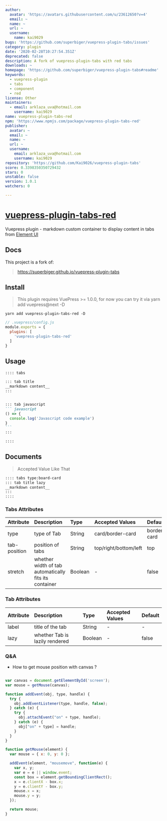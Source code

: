 ```yaml
---
author:
  avatar: 'https://avatars.githubusercontent.com/u/23612650?v=4'
  email: ~
  name: ~
  url: ~
  username:
    name: kai9029
bugs: 'https://github.com/superbiger/vuepress-plugin-tabs/issues'
category: plugin
date: '2020-02-28T10:27:54.351Z'
deprecated: false
description: A fork of vuepress-plugin-tabs with red tabs
downloads: ~
homepage: 'https://github.com/superbiger/vuepress-plugin-tabs#readme'
keywords:
  - vuepress-plugin
  - tabs
  - component
  - red
license: Other
maintainers:
  - email: arklaza_uva@hotmail.com
    username: kai9029
name: vuepress-plugin-tabs-red
npm: 'https://www.npmjs.com/package/vuepress-plugin-tabs-red'
publisher:
  avatar: ~
  email: ~
  name: ~
  url: ~
  username:
    email: arklaza_uva@hotmail.com
    username: kai9029
repository: 'https://github.com/Kai9026/vuepress-plugin-tabs'
score: 0.3398350350729432
stars: 0
unstable: false
version: 1.0.1
watchers: 0

---
```


# [vuepress-plugin-tabs-red](https://github.com/Kai9026/vuepress-plugin-tabs.git)

Vuepress plugin - markdown custom container to display content in tabs from [Element UI](https://github.com/ElemeFE/element)

## Docs
This project is a fork of: 
> https://superbiger.github.io/vuepress-plugin-tabs

## Install
> This plugin requires VuePress >= 1.0.0, for now you can try it via yarn add vuepress@next -D 

```shell
yarn add vuepress-plugin-tabs-red -D
```

```javascript
// .vuepress/config.js
module.exports = {
  plugins: [
    'vuepress-plugin-tabs-red'
  ]
}
```

## Usage

~~~ md
:::: tabs

::: tab title
__markdown content__
:::


::: tab javascript
``` javascript
() => {
  console.log('Javascript code example')
}
```
:::

::::

~~~

## Documents
> Accepted Value Like That
~~~md
:::: tabs type:board-card
::: tab title lazy
__markdown content__
:::
::::
~~~

### Tabs Attributes
|Attribute|Description|Type|Accepted Values|Default|
|:--|:--|:--|:--|:--|
|type|type of Tab|String|card/border-card|border-card|
|tab-position|position of tabs|String|top/right/bottom/left|top|
|stretch|whether width of tab automatically fits its container|Boolean|-|false|


### Tab Attributes
|Attribute|Description|Type|Accepted Values|Default|
|:--|:--|:--|:--|:--|
|label|title of the tab|String|-|-|
|lazy|whether Tab is lazily rendered|Boolean|-|false|

### Q&A
* How to get mouse position with canvas ?
```javascript

var canvas = document.getElementById('screen');
var mouse = getMouse(canvas);

function addEvent(obj, type, handle) {
  try {
    obj.addEventListener(type, handle, false);
  } catch (e) {
    try {
      obj.attachEvent("on" + type, handle);
    } catch (e) {
      obj["on" + type] = handle;
    }
  }
}

function getMouse(element) {
  var mouse = { x: 0, y: 0 };

  addEvent(element, "mousemove", function(e) {
    var x, y;
    var e = e || window.event;
    const box = element.getBoundingClientRect();
    x = e.clientX - box.x;
    y = e.clientY - box.y;
    mouse.x = x;
    mouse.y = y;
  });

  return mouse;
}
```


